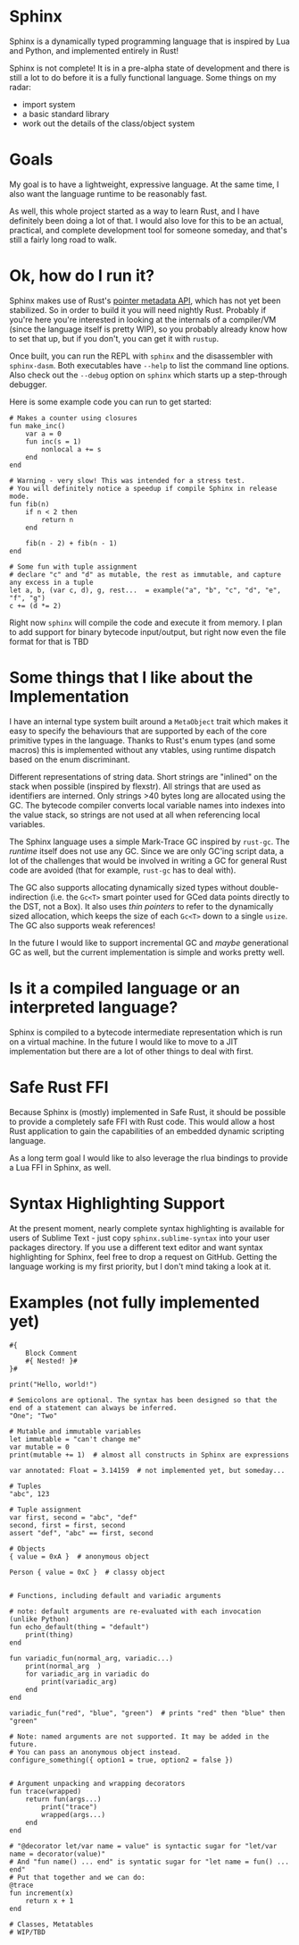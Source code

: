 # Sphinx

Sphinx is a dynamically typed programming language that is inspired by Lua and Python, and implemented entirely in Rust!

Sphinx is not complete! It is in a pre-alpha state of development and there is still a lot to do before it is a fully functional language. Some things on my radar:

 - import system
 - a basic standard library
 - work out the details of the class/object system

# Goals

My goal is to have a lightweight, expressive language. At the same time, I also want the language runtime to be reasonably fast.

As well, this whole project started as a way to learn Rust, and I have definitely been doing a lot of that. I would also love for this to be an actual, practical, and complete development tool for someone someday, and that's still a fairly long road to walk.

# Ok, how do I run it?

Sphinx makes use of Rust's [pointer metadata API](https://github.com/rust-lang/rust/issues/81513), which has not yet been stabilized. So in order to build it you will need nightly Rust. Probably if you're here you're interested in looking at the internals of a compiler/VM (since the language itself is pretty WIP), so you probably already know how to set that up, but if you don't, you can get it with `rustup`. 

Once built, you can run the REPL with `sphinx` and the disassembler with `sphinx-dasm`. Both executables have `--help` to list the command line options. Also check out the `--debug` option on `sphinx` which starts up a step-through debugger.

Here is some example code you can run to get started:
```
# Makes a counter using closures
fun make_inc()
    var a = 0
    fun inc(s = 1)
        nonlocal a += s
    end
end

# Warning - very slow! This was intended for a stress test.
# You will definitely notice a speedup if compile Sphinx in release mode.
fun fib(n)
    if n < 2 then 
        return n 
    end
    
    fib(n - 2) + fib(n - 1)
end

# Some fun with tuple assignment
# declare "c" and "d" as mutable, the rest as immutable, and capture any excess in a tuple
let a, b, (var c, d), g, rest...  = example("a", "b", "c", "d", "e", "f", "g") 
c += (d *= 2)

```

Right now `sphinx` will compile the code and execute it from memory. I plan to add support for binary bytecode input/output, but right now even the file format for that is TBD

# Some things that I like about the Implementation

I have an internal type system built around a `MetaObject` trait which makes it easy to specify the behaviours that are supported by each of the core primitive types in the language. Thanks to Rust's enum types (and some macros) this is implemented without any vtables, using runtime dispatch based on the enum discriminant.

Different representations of string data. Short strings are "inlined" on the stack when possible (inspired by flexstr). All strings that are used as identifiers are interned. Only strings >40 bytes long are allocated using the GC. The bytecode compiler converts local variable names into indexes into the value stack, so strings are not used at all when referencing local variables.

The Sphinx language uses a simple Mark-Trace GC inspired by `rust-gc`. The *runtime* itself does not use any GC. Since we are only GC'ing script data, a lot of the challenges that would be involved in writing a GC for general Rust code are avoided (that for example, `rust-gc` has to deal with).

The GC also supports allocating dynamically sized types without double-indirection (i.e. the `Gc<T>` smart pointer used for GCed data points directly to the DST, not a Box). It also uses *thin pointers* to refer to the dynamically sized allocation, which keeps the size of each `Gc<T>` down to a single `usize`. The GC also supports weak references!

In the future I would like to support incremental GC and *maybe* generational GC as well, but the current implementation is simple and works pretty well.

# Is it a compiled language or an interpreted language?

Sphinx is compiled to a bytecode intermediate representation which is run on a virtual machine. In the future I would like to move to a JIT implementation but there are a lot of other things to deal with first.

# Safe Rust FFI

Because Sphinx is (mostly) implemented in Safe Rust, it should be possible to provide a completely safe FFI with Rust code. This would allow a host Rust application to gain the capabilities of an embedded dynamic scripting language.

As a long term goal I would like to also leverage the rlua bindings to provide a Lua FFI in Sphinx, as well.

# Syntax Highlighting Support

At the present moment, nearly complete syntax highlighting is available for users of Sublime Text - just copy `sphinx.sublime-syntax` into your user packages directory. If you use a different text editor and want syntax highlighting for Sphinx, feel free to drop a request on GitHub. Getting the language working is my first priority, but I don't mind taking a look at it.

# Examples (not fully implemented yet)
```
#{ 
    Block Comment  
    #{ Nested! }#
}#

print("Hello, world!")

# Semicolons are optional. The syntax has been designed so that the end of a statement can always be inferred.
"One"; "Two"

# Mutable and immutable variables
let immutable = "can't change me"
var mutable = 0
print(mutable += 1)  # almost all constructs in Sphinx are expressions

var annotated: Float = 3.14159  # not implemented yet, but someday...

# Tuples
"abc", 123

# Tuple assignment
var first, second = "abc", "def"
second, first = first, second
assert "def", "abc" == first, second

# Objects
{ value = 0xA }  # anonymous object

Person { value = 0xC }  # classy object


# Functions, including default and variadic arguments

# note: default arguments are re-evaluated with each invocation (unlike Python)
fun echo_default(thing = "default")
    print(thing)
end

fun variadic_fun(normal_arg, variadic...)
    print(normal_arg  )
    for variadic_arg in variadic do
        print(variadic_arg)
    end
end

variadic_fun("red", "blue", "green")  # prints "red" then "blue" then "green"

# Note: named arguments are not supported. It may be added in the future.
# You can pass an anonymous object instead.
configure_something({ option1 = true, option2 = false })


# Argument unpacking and wrapping decorators
fun trace(wrapped)
    return fun(args...)
        print("trace")
        wrapped(args...)
    end
end

# "@decorator let/var name = value" is syntactic sugar for "let/var name = decorator(value)"
# And "fun name() ... end" is syntatic sugar for "let name = fun() ... end"
# Put that together and we can do:
@trace
fun increment(x)
    return x + 1
end

# Classes, Metatables
# WIP/TBD

```

